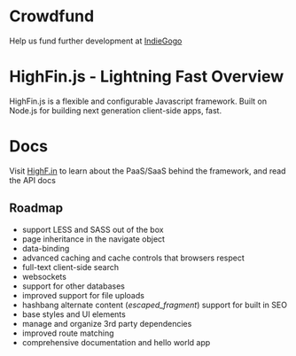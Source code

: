 # Crowdfund
Help us fund further development at [IndieGogo](http://www.indiegogo.com/projects/351631/x/2591917)

# HighFin.js - Lightning Fast Overview
HighFin.js is a flexible and configurable Javascript framework. Built on Node.js for building next generation client-side apps, fast.

# Docs
Visit [HighF.in](http://highf.in) to learn about the PaaS/SaaS behind the framework, and read the API docs

## Roadmap
- support LESS and SASS out of the box
- page inheritance in the navigate object
- data-binding
- advanced caching and cache controls that browsers respect
- full-text client-side search
- websockets
- support for other databases
- improved support for file uploads
- hashbang alternate content (_escaped_fragment_) support for built in SEO
- base styles and UI elements
- manage and organize 3rd party dependencies
- improved route matching
- comprehensive documentation and hello world app

